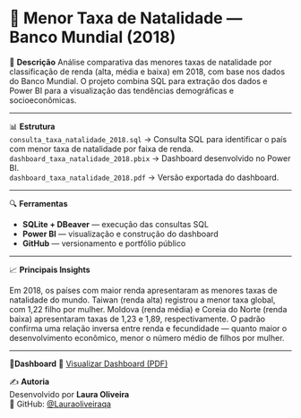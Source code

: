 # 👶 Menor Taxa de Natalidade — Banco Mundial (2018)

🧠 **Descrição**
Análise comparativa das menores taxas de natalidade por classificação de renda (alta, média e baixa) em 2018, com base nos dados do Banco Mundial.
O projeto combina SQL para extração dos dados e Power BI para a visualização das tendências demográficas e socioeconômicas.

---

📊 **Estrutura**  
`consulta_taxa_natalidade_2018.sql` → Consulta SQL para identificar o país com menor taxa de natalidade por faixa de renda.  
`dashboard_taxa_natalidade_2018.pbix` → Dashboard desenvolvido no Power BI.  
`dashboard_taxa_natalidade_2018.pdf` → Versão exportada do dashboard.

---

🔍 **Ferramentas**

- **SQLite + DBeaver** — execução das consultas SQL
- **Power BI** — visualização e construção do dashboard
- **GitHub** — versionamento e portfólio público

---

📈 **Principais Insights**

Em 2018, os países com maior renda apresentaram as menores taxas de natalidade do mundo.
Taiwan (renda alta) registrou a menor taxa global, com 1,22 filho por mulher.
Moldova (renda média) e Coreia do Norte (renda baixa) apresentaram taxas de 1,23 e 1,89, respectivamente.
O padrão confirma uma relação inversa entre renda e fecundidade — quanto maior o desenvolvimento econômico, menor o número médio de filhos por mulher.

---

📎**Dashboard**
📄 [Visualizar Dashboard (PDF)](./dashboard_emissao_co2_latam.pdf)


✍️ **Autoria**  
Desenvolvido por **Laura Oliveira**  
📂 GitHub: [@Lauraoliveiraqa](https://github.com/Lauraoliveiraqa)


